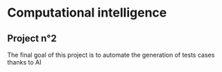 # Computational intelligence
## Project n°2

The final goal of this project is to automate the generation of tests cases thanks to AI
